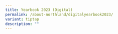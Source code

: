 ```yaml
---
title: Yearbook 2023 (Digital)
permalink: /about-northland/digitalyearbook2023/
variant: tiptap
description: ""
---
```

